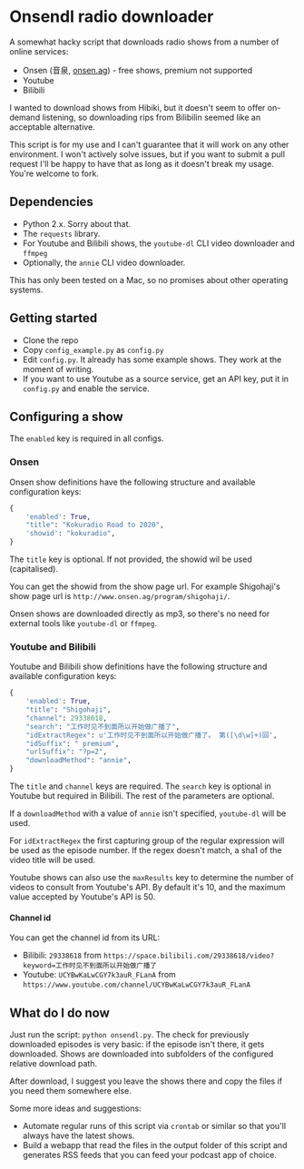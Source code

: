 # Onsendl radio downloader

A somewhat hacky script that downloads radio shows from a number of online services:

* Onsen (音泉, [onsen.ag](http://www.onsen.ag)) - free shows, premium not supported
* Youtube
* Bilibili

I wanted to download shows from Hibiki, but it doesn't seem to offer on-demand listening, so downloading rips from Bilibilin seemed like an acceptable alternative.

This script is for my use and I can't guarantee that it will work on any other environment. I won't actively solve issues, but if you want to submit a pull request I'll be happy to have that as long as it doesn't break my usage. You're welcome to fork.

## Dependencies

* Python 2.x. Sorry about that.
* The `requests` library.
* For Youtube and Bilibili shows, the `youtube-dl` CLI video downloader and `ffmpeg`
* Optionally, the `annie` CLI video downloader.

This has only been tested on a Mac, so no promises about other operating systems.

## Getting started

* Clone the repo
* Copy `config_example.py` as `config.py`
* Edit `config.py`. It already has some example shows. They work at the moment of writing.
* If you want to use Youtube as a source service, get an API key, put it in `config.py` and enable the service.

## Configuring a show

The `enabled` key is required in all configs.

### Onsen

Onsen show definitions have the following structure and available configuration keys:

```py
{
    'enabled': True,
    "title": "Kokuradio Road to 2020",
    'showid': "kokuradio",
}
```

The `title` key is optional. If not provided, the showid wil be used (capitalised).

You can get the showid from the show page url. For example Shigohaji's show page url is `http://www.onsen.ag/program/shigohaji/`.

Onsen shows are downloaded directly as mp3, so there's no need for external tools like `youtube-dl` or `ffmpeg`.

### Youtube and Bilibili

Youtube and Bilibili show definitions have the following structure and available configuration keys:

```py
{
    'enabled': True,
    "title": "Shigohaji",
    "channel": 29338618,
    "search": "工作时见不到面所以开始做广播了",
    "idExtractRegex": u'工作时见不到面所以开始做广播了。 第([\d\w]+)回',
    "idSuffix": " premium",
    "urlSuffix": "?p=2",
    "downloadMethod": "annie",
}
```

The `title` and `channel` keys are required. The `search` key is optional in Youtube but required in Bilibili. The rest of the parameters are optional.

If a `downloadMethod` with a value of `annie` isn't specified, `youtube-dl` will be used.

For `idExtractRegex` the first capturing group of the regular expression will be used as the episode number. If the regex doesn't match, a sha1 of the video title will be used.

Youtube shows can also use the `maxResults` key to determine the number of videos to consult from Youtube's API. By default it's 10, and the maximum value accepted by Youtube's API is 50.

#### Channel id

You can get the channel id from its URL:

* Bilibili: `29338618` from `https://space.bilibili.com/29338618/video?keyword=工作时见不到面所以开始做广播了`
* Youtube: `UCYBwKaLwCGY7k3auR_FLanA` from `https://www.youtube.com/channel/UCYBwKaLwCGY7k3auR_FLanA`

## What do I do now

Just run the script: `python onsendl.py`. The check for previously downloaded episodes is very basic: if the episode isn't there, it gets downloaded. Shows are downloaded into subfolders of the configured relative download path.

After download, I suggest you leave the shows there and copy the files if you need them somewhere else.

Some more ideas and suggestions:

* Automate regular runs of this script via `crontab` or similar so that you'll always have the latest shows.
* Build a webapp that read the files in the output folder of this script and generates RSS feeds that you can feed your podcast app of choice.
